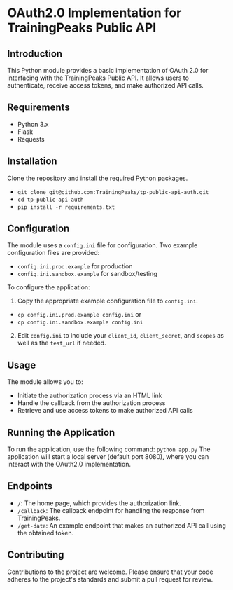 # OAuth2.0 Implementation for TrainingPeaks Public API

## Introduction
This Python module provides a basic implementation of OAuth 2.0 for interfacing with the TrainingPeaks Public API. It allows users to authenticate, receive access tokens, and make authorized API calls.

## Requirements
- Python 3.x
- Flask
- Requests

## Installation
Clone the repository and install the required Python packages.
- `git clone git@github.com:TrainingPeaks/tp-public-api-auth.git`
- `cd tp-public-api-auth`
- `pip install -r requirements.txt`

## Configuration
The module uses a `config.ini` file for configuration. Two example configuration files are provided:
- `config.ini.prod.example` for production
- `config.ini.sandbox.example` for sandbox/testing

To configure the application:
1. Copy the appropriate example configuration file to `config.ini`.
- `cp config.ini.prod.example config.ini`
or
- `cp config.ini.sandbox.example config.ini`

2. Edit `config.ini` to include your `client_id`, `client_secret`, and `scopes` as well as the `test_url` if needed. 

## Usage
The module allows you to:
- Initiate the authorization process via an HTML link
- Handle the callback from the authorization process
- Retrieve and use access tokens to make authorized API calls

## Running the Application
To run the application, use the following command:
`python app.py`
The application will start a local server (default port 8080), where you can interact with the OAuth2.0 implementation.

## Endpoints
- `/`: The home page, which provides the authorization link.
- `/callback`: The callback endpoint for handling the response from TrainingPeaks.
- `/get-data`: An example endpoint that makes an authorized API call using the obtained token.

## Contributing
Contributions to the project are welcome. Please ensure that your code adheres to the project's standards and submit a pull request for review.